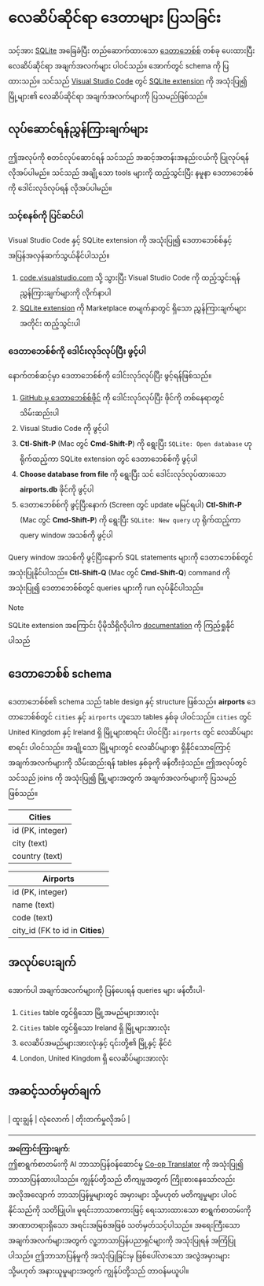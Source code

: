 <!--
CO_OP_TRANSLATOR_METADATA:
{
  "original_hash": "25b37acdfb2452917c1aa2e2ca44317a",
  "translation_date": "2025-10-24T09:59:03+00:00",
  "source_file": "2-Working-With-Data/05-relational-databases/assignment.md",
  "language_code": "my"
}
-->
# လေဆိပ်ဆိုင်ရာ ဒေတာများ ပြသခြင်း

သင့်အား [SQLite](https://sqlite.org/index.html) အခြေခံပြီး တည်ဆောက်ထားသော [ဒေတာဘေစ်စ်](https://raw.githubusercontent.com/Microsoft/Data-Science-For-Beginners/main/2-Working-With-Data/05-relational-databases/airports.db) တစ်ခု ပေးထားပြီး လေဆိပ်ဆိုင်ရာ အချက်အလက်များ ပါဝင်သည်။ အောက်တွင် schema ကို ပြထားသည်။ သင်သည် [Visual Studio Code](https://code.visualstudio.com?WT.mc_id=academic-77958-bethanycheum) တွင် [SQLite extension](https://marketplace.visualstudio.com/items?itemName=alexcvzz.vscode-sqlite&WT.mc_id=academic-77958-bethanycheum) ကို အသုံးပြု၍ မြို့များ၏ လေဆိပ်ဆိုင်ရာ အချက်အလက်များကို ပြသမည်ဖြစ်သည်။

## လုပ်ဆောင်ရန်ညွှန်ကြားချက်များ

ဤအလုပ်ကို စတင်လုပ်ဆောင်ရန် သင်သည် အဆင့်အတန်းအနည်းငယ်ကို ပြုလုပ်ရန် လိုအပ်ပါမည်။ သင်သည် အချို့သော tools များကို ထည့်သွင်းပြီး နမူနာ ဒေတာဘေစ်စ်ကို ဒေါင်းလုဒ်လုပ်ရန် လိုအပ်ပါမည်။

### သင့်စနစ်ကို ပြင်ဆင်ပါ

Visual Studio Code နှင့် SQLite extension ကို အသုံးပြု၍ ဒေတာဘေစ်စ်နှင့် အပြန်အလှန်ဆက်သွယ်နိုင်ပါသည်။

1. [code.visualstudio.com](https://code.visualstudio.com?WT.mc_id=academic-77958-bethanycheum) သို့ သွားပြီး Visual Studio Code ကို ထည့်သွင်းရန် ညွှန်ကြားချက်များကို လိုက်နာပါ
1. [SQLite extension](https://marketplace.visualstudio.com/items?itemName=alexcvzz.vscode-sqlite&WT.mc_id=academic-77958-bethanycheum) ကို Marketplace စာမျက်နှာတွင် ရှိသော ညွှန်ကြားချက်များအတိုင်း ထည့်သွင်းပါ

### ဒေတာဘေစ်စ်ကို ဒေါင်းလုဒ်လုပ်ပြီး ဖွင့်ပါ

နောက်တစ်ဆင့်မှာ ဒေတာဘေစ်စ်ကို ဒေါင်းလုဒ်လုပ်ပြီး ဖွင့်ရန်ဖြစ်သည်။

1. [GitHub မှ ဒေတာဘေစ်စ်ဖိုင်](https://raw.githubusercontent.com/Microsoft/Data-Science-For-Beginners/main/2-Working-With-Data/05-relational-databases/airports.db) ကို ဒေါင်းလုဒ်လုပ်ပြီး ဖိုင်ကို တစ်နေရာတွင် သိမ်းဆည်းပါ
1. Visual Studio Code ကို ဖွင့်ပါ
1. **Ctl-Shift-P** (Mac တွင် **Cmd-Shift-P**) ကို ရွေးပြီး `SQLite: Open database` ဟု ရိုက်ထည့်ကာ SQLite extension တွင် ဒေတာဘေစ်စ်ကို ဖွင့်ပါ
1. **Choose database from file** ကို ရွေးပြီး သင် ဒေါင်းလုဒ်လုပ်ထားသော **airports.db** ဖိုင်ကို ဖွင့်ပါ
1. ဒေတာဘေစ်စ်ကို ဖွင့်ပြီးနောက် (Screen တွင် update မမြင်ရပါ) **Ctl-Shift-P** (Mac တွင် **Cmd-Shift-P**) ကို ရွေးပြီး `SQLite: New query` ဟု ရိုက်ထည့်ကာ query window အသစ်ကို ဖွင့်ပါ

Query window အသစ်ကို ဖွင့်ပြီးနောက် SQL statements များကို ဒေတာဘေစ်စ်တွင် အသုံးပြုနိုင်ပါသည်။ **Ctl-Shift-Q** (Mac တွင် **Cmd-Shift-Q**) command ကို အသုံးပြု၍ ဒေတာဘေစ်စ်တွင် queries များကို run လုပ်နိုင်ပါသည်။

> [!NOTE] 
> SQLite extension အကြောင်း ပိုမိုသိရှိလိုပါက [documentation](https://marketplace.visualstudio.com/items?itemName=alexcvzz.vscode-sqlite&WT.mc_id=academic-77958-bethanycheum) ကို ကြည့်ရှုနိုင်ပါသည်

## ဒေတာဘေစ်စ် schema

ဒေတာဘေစ်စ်၏ schema သည် table design နှင့် structure ဖြစ်သည်။ **airports** ဒေတာဘေစ်စ်တွင် `cities` နှင့် `airports` ဟူသော tables နှစ်ခု ပါဝင်သည်။ `cities` တွင် United Kingdom နှင့် Ireland ရှိ မြို့များစာရင်း ပါဝင်ပြီး `airports` တွင် လေဆိပ်များစာရင်း ပါဝင်သည်။ အချို့သော မြို့များတွင် လေဆိပ်များစွာ ရှိနိုင်သောကြောင့် အချက်အလက်များကို သိမ်းဆည်းရန် tables နှစ်ခုကို ဖန်တီးခဲ့သည်။ ဤအလုပ်တွင် သင်သည် joins ကို အသုံးပြု၍ မြို့များအတွက် အချက်အလက်များကို ပြသမည်ဖြစ်သည်။

| Cities           |
| ---------------- |
| id (PK, integer) |
| city (text)      |
| country (text)   |

| Airports                         |
| -------------------------------- |
| id (PK, integer)                 |
| name (text)                      |
| code (text)                      |
| city_id (FK to id in **Cities**) |

## အလုပ်ပေးချက်

အောက်ပါ အချက်အလက်များကို ပြန်ပေးရန် queries များ ဖန်တီးပါ-

1. `Cities` table တွင်ရှိသော မြို့အမည်များအားလုံး
1. `Cities` table တွင်ရှိသော Ireland ရှိ မြို့များအားလုံး
1. လေဆိပ်အမည်များအားလုံးနှင့် ၎င်းတို့၏ မြို့နှင့် နိုင်ငံ
1. London, United Kingdom ရှိ လေဆိပ်များအားလုံး

## အဆင့်သတ်မှတ်ချက်

| ထူးချွန် | လုံလောက် | တိုးတက်မှုလိုအပ် |

---

**အကြောင်းကြားချက်**:  
ဤစာရွက်စာတမ်းကို AI ဘာသာပြန်ဝန်ဆောင်မှု [Co-op Translator](https://github.com/Azure/co-op-translator) ကို အသုံးပြု၍ ဘာသာပြန်ထားပါသည်။ ကျွန်ုပ်တို့သည် တိကျမှုအတွက် ကြိုးစားနေသော်လည်း အလိုအလျောက် ဘာသာပြန်မှုများတွင် အမှားများ သို့မဟုတ် မတိကျမှုများ ပါဝင်နိုင်သည်ကို သတိပြုပါ။ မူရင်းဘာသာစကားဖြင့် ရေးသားထားသော စာရွက်စာတမ်းကို အာဏာတရားရှိသော အရင်းအမြစ်အဖြစ် သတ်မှတ်သင့်ပါသည်။ အရေးကြီးသော အချက်အလက်များအတွက် လူ့ဘာသာပြန်ပညာရှင်များကို အသုံးပြုရန် အကြံပြုပါသည်။ ဤဘာသာပြန်မှုကို အသုံးပြုခြင်းမှ ဖြစ်ပေါ်လာသော အလွဲအမှားများ သို့မဟုတ် အနားယူမှုများအတွက် ကျွန်ုပ်တို့သည် တာဝန်မယူပါ။